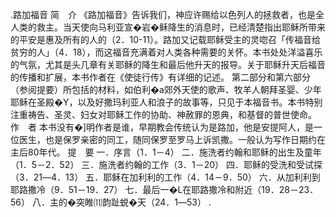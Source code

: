 .路加福音 
简　介 
《路加福音》告诉我们，神应许赐给以色列人的拯救者，也是全人类的救主。当天使向马利亚宣�岩�稣降生的消息时，已经清楚指出耶稣所带来的平安是惠及所有的人的（2．10-11）。路加又记载耶稣受主的灵唿召「传福音给贫穷的人」（4．18），而这福音充满着对人类各种需要的关怀。本书处处洋溢喜乐的气氛，尤其是头几章有关耶稣的降生和最后他升天的报导。关于耶稣升天后福音的传播和扩展，本书作者在《使徒行传》有详细的记述。 
第二部分和第六部分（参阅提要）所包括的材料，如伯利�a郊外天使的歌声、牧羊人朝拜圣婴、少年耶稣在圣殿�Y，以及好撒玛利亚人和浪子的故事等，只见于本福音书。本书特别注重祷告、圣灵、妇女对耶稣工作的协助、神赦罪的恩典，和基督的普世使命。 
作　者 
本书没有�]明作者是谁，早期教会传统认为是路加，他是安提阿人，是一位医生，也是保罗亲密的同工，随同保罗至罗马上诉凯撒。一般认为写作日期约在主后80年代。 
提　要 
一．序言（1．1－4） 
二．施洗者约翰和耶稣的出生及童年（1．5－2．52） 
三．施洗者约翰的工作（3．1－20） 
四．耶稣的受洗和受试探（3．21―4．13） 
五．耶稣在加利利的工作（4．14－9．50） 
六．从加利利到耶路撒冷（9．51－19．27） 
七．最后一�L在耶路撒冷和附近（19．28－23．56） 
八．主的�突睢⑾韵趾蜕�天（24．1―53） 
. 